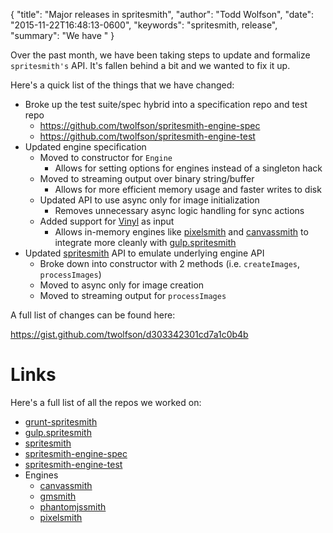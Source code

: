 {
  "title": "Major releases in spritesmith",
  "author": "Todd Wolfson",
  "date": "2015-11-22T16:48:13-0600",
  "keywords": "spritesmith, release",
  "summary": "We have "
}

Over the past month, we have been taking steps to update and formalize `spritesmith's` API. It's fallen behind a bit and we wanted to fix it up.

Here's a quick list of the things that we have changed:

- Broke up the test suite/spec hybrid into a specification repo and test repo
    - https://github.com/twolfson/spritesmith-engine-spec
    - https://github.com/twolfson/spritesmith-engine-test
- Updated engine specification
    - Moved to constructor for `Engine`
        - Allows for setting options for engines instead of a singleton hack
    - Moved to streaming output over binary string/buffer
        - Allows for more efficient memory usage and faster writes to disk
    - Updated API to use async only for image initialization
        - Removes unnecessary async logic handling for sync actions
    - Added support for [Vinyl][] as input
        - Allows in-memory engines like [pixelsmith][] and [canvassmith][] to integrate more cleanly with [gulp.spritesmith][]
- Updated [spritesmith][] API to emulate underlying engine API
    - Broke down into constructor with 2 methods (i.e. `createImages`, `processImages`)
    - Moved to async only for image creation
    - Moved to streaming output for `processImages`

[Vinyl]: https://github.com/gulpjs/vinyl

A full list of changes can be found here:

https://gist.github.com/twolfson/d303342301cd7a1c0b4b

# Links
Here's a full list of all the repos we worked on:

- [grunt-spritesmith][]
- [gulp.spritesmith][]
- [spritesmith][]
- [spritesmith-engine-spec][]
- [spritesmith-engine-test][]
- Engines
    - [canvassmith][]
    - [gmsmith][]
    - [phantomjssmith][]
    - [pixelsmith][]

[grunt-spritesmith]: https://github.com/Ensighten/grunt-spritesmith
[gulp.spritesmith]: https://github.com/twolfson/gulp.spritesmith
[spritesmith]: https://github.com/Ensighten/spritesmith
[spritesmith-engine-spec]: https://github.com/twolfson/spritesmith-engine-spec
[spritesmith-engine-test]: https://github.com/twolfson/spritesmith-engine-test
[canvassmith]: https://github.com/twolfson/canvassmith
[gmsmith]: https://github.com/twolfson/gmsmith
[phantomjssmith]: https://github.com/twolfson/phantomjssmith
[pixelsmith]: https://github.com/twolfson/pixelsmith
